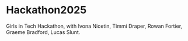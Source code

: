 # Hackathon2025
Girls in Tech Hackathon, with  Ivona Nicetin, Timmi Draper, Rowan Fortier, Graeme Bradford, Lucas Slunt.
